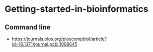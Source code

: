 # Getting-started-in-bioinformatics

## Command line
* https://journals.plos.org/ploscompbiol/article?id=10.1371/journal.pcbi.1008645
